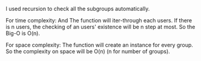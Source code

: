 I used recursion to check all the subgroups automatically.

For time complexity:
And The function will iter-through each users. If there is n users, the checking of an users' existence will be n step at most.
So the Big-O is O(n).

For space complexity:
The function will create an instance for every group.
So the complexity on space will be O(n) (n for number of groups). 